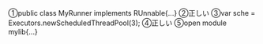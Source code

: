 ①public class MyRunner implements RUnnable{...}
②正しい
③var sche = Executors.newScheduledThreadPool(3);
④正しい
⑤open module mylib{...}